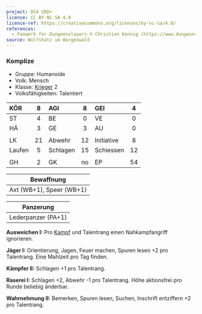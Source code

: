 ```yaml
---
project: DS4 SRD+
license: CC BY-NC-SA 4.0
licence-ref: https://creativecommons.org/licenses/by-nc-sa/4.0/
references: 
  - Fanwerk for Dungeonslayers © Christian Kennig (https://www.dungeonslayers.net/)
source: Wolfshatz im Wargenwald
---
```


### Komplize

- Gruppe: Humanoide
- Volk: Mensch
- Klasse: [Krieger](../../grw/charaktere-klasse-krieger.md) 2
- Volksfähigkeiten: Talentiert

| KÖR    |  8  | AGI      |  8  | GEI        |  4  |
| :----- | :-: | :------- | :-: | :--------- | :-: |
| ST     |  4  | BE       |  0  | VE         |  0  |
| HÄ     |  3  | GE       |  3  | AU         |  0  |
|        |     |          |     |            |     |
| LK     | 21  | Abwehr   | 12  | Initiative |  8  |
| Laufen |  5  | Schlagen | 15  | Schiessen  | 12  |
|        |     |          |     |            |     |
| GH     |  2  | GK       | no  | EP         | 54  |

|        Bewaffnung        |
| :----------------------: |
| Axt (WB+1), Speer (WB+1) |

|     Panzerung      |
| :----------------: |
| Lederpanzer (PA+1) |

**Ausweichen I:** Pro [Kampf](../../grw/regeln-kampf.md) und Talentrang einen Nahkampfangriff ignorieren.

**Jäger I:** Orientierung, Jagen, Feuer machen, Spuren lesen +2 pro Talentrang. Eine Mahlzeit pro Tag finden.

**Kämpfer II:** Schlagen +1 pro Talentrang.

**Raserei I:** Schlagen +2, Abwehr -1 pro Talentrang. Höhe aktionsfrei pro Runde beliebig änderbar.

**Wahrnehmung II:** Bemerken, Spuren lesen, Suchen, Inschrift entziffern +2 pro Talentrang.


